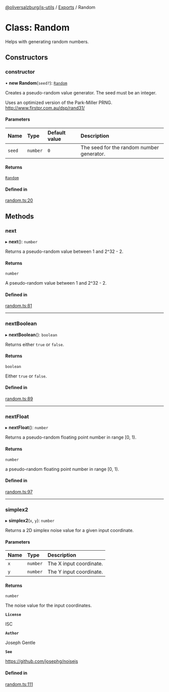 [@oliversalzburg/js-utils](../README.md) / [Exports](../modules.md) / Random

# Class: Random

Helps with generating random numbers.

## Constructors

### constructor

• **new Random**(`seed?`): [`Random`](Random.md)

Creates a pseudo-random value generator. The seed must be an integer.

Uses an optimized version of the Park-Miller PRNG.
http://www.firstpr.com.au/dsp/rand31/

#### Parameters

| Name   | Type     | Default value | Description                               |
| :----- | :------- | :------------ | :---------------------------------------- |
| `seed` | `number` | `0`           | The seed for the random number generator. |

#### Returns

[`Random`](Random.md)

#### Defined in

[random.ts:20](https://github.com/oliversalzburg/js-utils/blob/d914d90/source/random.ts#L20)

## Methods

### next

▸ **next**(): `number`

Returns a pseudo-random value between 1 and 2^32 - 2.

#### Returns

`number`

A pseudo-random value between 1 and 2^32 - 2.

#### Defined in

[random.ts:81](https://github.com/oliversalzburg/js-utils/blob/d914d90/source/random.ts#L81)

---

### nextBoolean

▸ **nextBoolean**(): `boolean`

Returns either `true` or `false`.

#### Returns

`boolean`

Either `true` or `false`.

#### Defined in

[random.ts:89](https://github.com/oliversalzburg/js-utils/blob/d914d90/source/random.ts#L89)

---

### nextFloat

▸ **nextFloat**(): `number`

Returns a pseudo-random floating point number in range [0, 1).

#### Returns

`number`

a pseudo-random floating point number in range [0, 1).

#### Defined in

[random.ts:97](https://github.com/oliversalzburg/js-utils/blob/d914d90/source/random.ts#L97)

---

### simplex2

▸ **simplex2**(`x`, `y`): `number`

Returns a 2D simplex noise value for a given input coordinate.

#### Parameters

| Name | Type     | Description             |
| :--- | :------- | :---------------------- |
| `x`  | `number` | The X input coordinate. |
| `y`  | `number` | The Y input coordinate. |

#### Returns

`number`

The noise value for the input coordinates.

**`License`**

ISC

**`Author`**

Joseph Gentle

**`See`**

https://github.com/josephg/noisejs

#### Defined in

[random.ts:111](https://github.com/oliversalzburg/js-utils/blob/d914d90/source/random.ts#L111)
